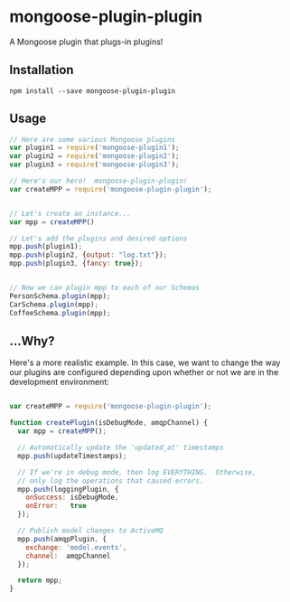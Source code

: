 # mongoose-plugin-plugin #

A Mongoose plugin that plugs-in plugins!

## Installation ##

```shell
npm install --save mongoose-plugin-plugin
```

## Usage ##

```javascript
// Here are some various Mongoose plugins
var plugin1 = require('mongoose-plugin1');
var plugin2 = require('mongoose-plugin2');
var plugin3 = require('mongoose-plugin3');

// Here's our hero!  mongoose-plugin-plugin!
var createMPP = require('mongoose-plugin-plugin');


// Let's create an instance...
var mpp = createMPP()

// Let's add the plugins and desired options
mpp.push(plugin1);
mpp.push(plugin2, {output: "log.txt"});
mpp.push(plugin3, {fancy: true});


// Now we can plugin mpp to each of our Schemas
PersonSchema.plugin(mpp);
CarSchema.plugin(mpp);
CoffeeSchema.plugin(mpp);
```

## ...Why? ##

Here's a more realistic example.  In this case, we want to change the way our plugins are configured depending upon whether or not we are in the development environment:

```javascript

var createMPP = require('mongoose-plugin-plugin');

function createPlugin(isDebugMode, amqpChannel) {
  var mpp = createMPP();

  // Automatically update the 'updated_at' timestamps
  mpp.push(updateTimestamps);

  // If we're in debug mode, then log EVERYTHING.  Otherwise,
  // only log the operations that caused errors.
  mpp.push(loggingPlugin, {
    onSuccess: isDebugMode,
    onError:   true
  });

  // Publish model changes to ActiveMQ
  mpp.push(amqpPlugin, {
    exchange: 'model.events',
    channel:  amqpChannel
  });

  return mpp;
}

```
